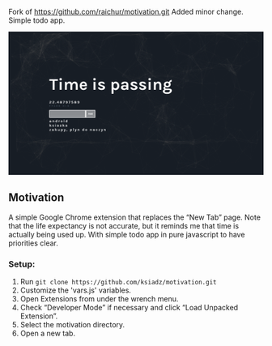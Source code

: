 Fork of https://github.com/raichur/motivation.git
Added minor change. Simple todo app.

![Alt text](/screenshot.png?raw=true "Screenshot, todo list, timer, death, time, life")

## Motivation

A simple Google Chrome extension that replaces the “New Tab” page. Note that the life expectancy is not accurate, but it reminds me that time is actually being used up.
With simple todo app in pure javascript to have priorities clear.
### Setup:

1. Run `git clone https://github.com/ksiadz/motivation.git`
3. Customize the 'vars.js' variables.
4. Open Extensions from under the wrench menu.
5. Check “Developer Mode” if necessary and click “Load Unpacked Extension”.
6. Select the motivation directory.
7. Open a new tab.
